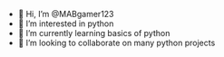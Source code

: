 - 👋 Hi, I’m @MABgamer123
- 👀 I’m interested in python 
- 🌱 I’m currently learning basics of python 
- 💞️ I’m looking to collaborate on many python projects

<!---
MABgamer123/MABgamer123 is a ✨ special ✨ repository because its `README.md` (this file) appears on your GitHub profile.
You can click the Preview link to take a look at your changes.
--->
